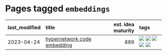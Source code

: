 # Pages tagged `embeddings`

|last_modified|title|est. idea maturity|tags
|:---|:---|---:|:---|
|2023-04-24|[hypernetwork code embedding](../hypernetwork_embedding_for_code.md)|889|[![](https://img.shields.io/badge/tag-LLM-48fb29)](../tags/LLM.md) [![](https://img.shields.io/badge/tag-embeddings-4db4d2)](../tags/embeddings.md) [![](https://img.shields.io/badge/tag-machinelearning-12eec5)](../tags/machinelearning.md) [![](https://img.shields.io/badge/tag-models-ea1833)](../tags/models.md) [![](https://img.shields.io/badge/tag-nlp-f14da)](../tags/nlp.md)|